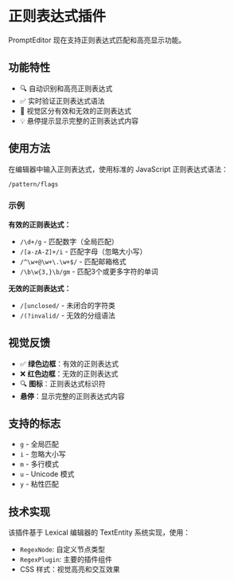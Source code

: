 # 正则表达式插件

PromptEditor 现在支持正则表达式匹配和高亮显示功能。

## 功能特性

- 🔍 自动识别和高亮正则表达式
- ✅ 实时验证正则表达式语法
- 🎨 视觉区分有效和无效的正则表达式
- 💡 悬停提示显示完整的正则表达式内容

## 使用方法

在编辑器中输入正则表达式，使用标准的 JavaScript 正则表达式语法：

```
/pattern/flags
```

### 示例

**有效的正则表达式：**
- `/\d+/g` - 匹配数字（全局匹配）
- `/[a-zA-Z]+/i` - 匹配字母（忽略大小写）
- `/^\w+@\w+\.\w+$/` - 匹配邮箱格式
- `/\b\w{3,}\b/gm` - 匹配3个或更多字符的单词

**无效的正则表达式：**
- `/[unclosed/` - 未闭合的字符类
- `/(?invalid/` - 无效的分组语法

## 视觉反馈

- ✅ **绿色边框**：有效的正则表达式
- ❌ **红色边框**：无效的正则表达式
- 🔍 **图标**：正则表达式标识符
- **悬停**：显示完整的正则表达式内容

## 支持的标志

- `g` - 全局匹配
- `i` - 忽略大小写
- `m` - 多行模式
- `u` - Unicode 模式
- `y` - 粘性匹配

## 技术实现

该插件基于 Lexical 编辑器的 TextEntity 系统实现，使用：
- `RegexNode`: 自定义节点类型
- `RegexPlugin`: 主要的插件组件
- CSS 样式：视觉高亮和交互效果
